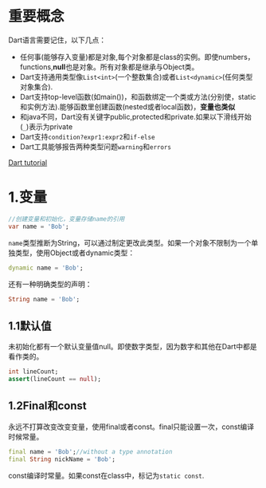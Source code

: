 # 重要概念

Dart语言需要记住，以下几点：

* 任何事(能够存入变量)都是对象,每个对象都是class的实例。即使numbers，functions,**null**也是对象。所有对象都是继承与Object类。
* Dart支持通用类型像`List<int>`(一个整数集合)或者`List<dynamic>`(任何类型对象集合).
* Dart支持top-level函数(如main())，和函数绑定一个类或方法(分别使，static和实例方法).能够函数里创建函数(nested或者local函数)，**变量也类似**
* 和java不同，Dart没有关键字public,protected和private.如果以下滑线开始(`_`)表示为private
* Dart支持`condition?expr1:expr2`和`if-else`
* Dart工具能够报告两种类型问题`warning`和`errors`

[Dart tutorial](https://www.dartlang.org/guides/language/language-tour)

# 1.变量

```dart
//创建变量和初始化，变量存储name的引用
var name = 'Bob';
```

`name`类型推断为String，可以通过制定更改此类型。如果一个对象不限制为一个单独类型，使用Object或者dynamic类型：

```dart
dynamic name = 'Bob';
```

还有一种明确类型的声明：

```dart
String name = 'Bob';
```

## 1.1默认值

未初始化都有一个默认变量值null。即使数字类型，因为数字和其他在Dart中都是看作类的。

```dart
int lineCount;
assert(lineCount == null);
```

## 1.2Final和const
永远不打算改变改变变量，使用final或者const。final只能设置一次，const编译时候常量。

```dart
final name = 'Bob';//without a type annotation
final String nickName = 'Bob';
```
const编译时常量。如果const在class中，标记为`static const`.